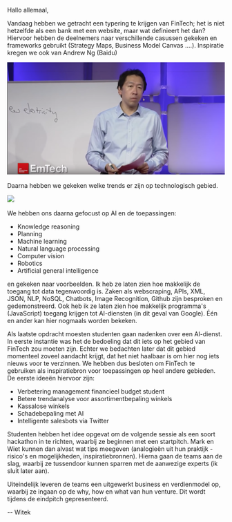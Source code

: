 Hallo allemaal,

Vandaag hebben we getracht een typering te krijgen van FinTech; het is niet hetzelfde als een bank met een website, maar wat definieert het dan? Hiervoor hebben de deelnemers naar verschillende casussen gekeken en frameworks gebruikt (Strategy Maps, Business Model Canvas ....). Inspiratie kregen we ook van Andrew Ng (Baidu)


[![](https://github.com/hanbedrijfskunde/dbi/blob/master/Screenshot%202018-12-11%20at%2009.23.34.png?raw=true)](https://youtu.be/NKpuX_yzdYs)

Daarna hebben we gekeken welke trends er zijn op technologisch gebied.

![](https://thumbor.forbes.com/thumbor/960x0/https%3A%2F%2Fblogs-images.forbes.com%2Fgilpress%2Ffiles%2F2017%2F04%2FForrester_digitalPredator.jpg)


We hebben ons daarna gefocust op AI en de toepassingen:

- Knowledge reasoning
- Planning
- Machine learning
- Natural language processing
- Computer vision
- Robotics
- Artificial general intelligence

en gekeken naar voorbeelden. Ik heb ze laten zien hoe makkelijk de toegang tot data tegenwoordig is. Zaken als webscraping, APIs, XML, JSON, NLP, NoSQL, Chatbots, Image Recognition, Github zijn besproken en gedemonstreerd. Ook heb ik ze laten zien hoe makkelijk programma's (JavaScript) toegang krijgen tot AI-diensten (in dit geval van Google). Één en ander kan hier nogmaals worden bekeken.

Als laatste opdracht moesten studenten gaan nadenken over een AI-dienst. In eerste instantie was het de bedoeling dat dit iets op het gebied van FinTech zou moeten zijn. Echter we bedachten later dat dit gebied momenteel zoveel aandacht krijgt, dat het niet haalbaar is om hier nog iets nieuws voor te verzinnen. We hebben dus besloten om FinTech te gebruiken als inspiratiebron voor toepassingen op heel andere gebieden. De eerste ideeën hiervoor zijn:

- Verbetering management financieel budget student
- Betere trendanalyse voor assortimentbepaling winkels
- Kassalose winkels
- Schadebepaling met AI
- Intelligente salesbots via Twitter

Studenten hebben het idee opgevat om de volgende sessie als een soort hackathon in te richten, waarbij ze beginnen met een startpitch. Mark en Wiet kunnen dan alvast wat tips meegeven (analogieën uit hun praktijk - risico's en mogelijkheden, inspiratiebronnen). Hierna gaan de teams aan de slag, waarbij ze tussendoor kunnen sparren met de aanwezige experts (ik sluit later aan).

Uiteindelijk leveren de teams een uitgewerkt business en verdienmodel op, waarbij ze ingaan op de why, how en what van hun venture. Dit wordt tijdens de eindpitch gepresenteerd.

-- Witek
